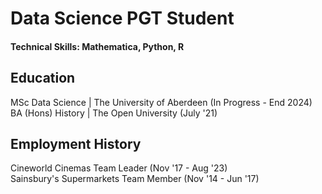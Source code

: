 # Data Science PGT Student

#### Technical Skills: Mathematica, Python, R

## Education
MSc Data Science | The University of Aberdeen (In Progress - End 2024)  
BA (Hons) History | The Open University (July '21)  

## Employment History
Cineworld Cinemas Team Leader (Nov '17 - Aug '23)  
Sainsbury's Supermarkets Team Member (Nov '14 - Jun '17)  
